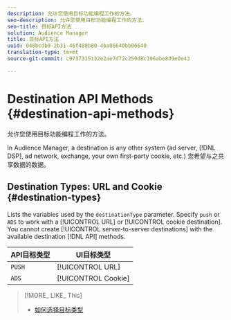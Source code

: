 ```yaml
---
description: 允许您使用目标功能编程工作的方法。
seo-description: 允许您使用目标功能编程工作的方法。
seo-title: 目标API方法
solution: Audience Manager
title: 目标API方法
uuid: 048bcdb9-2b31-46f480b80-4ba06640bb06640
translation-type: tm+mt
source-git-commit: c9737315132e2ae7d72c250d8c196abe8d9e0e43

---
```



# Destination API Methods {#destination-api-methods}

允许您使用目标功能编程工作的方法。

<!-- c_destinations_api.xml -->

In Audience Manager, a destination is any other system (ad server, [!DNL DSP], ad network, exchange, your own first-party cookie, etc.) 您希望与之共享数据的数据。

## Destination Types: URL and Cookie {#destination-types}

Lists the variables used by the `destinationType` parameter. Specify `push` or `ADS` to work with a [!UICONTROL URL] or [!UICONTROL cookie destination]. You cannot create [!UICONTROL server-to-server destinations] with the available destination [!DNL API] methods.

<!-- r_destination_types.xml -->

| API目标类型 | UI目标类型 |
|---|---|
| `PUSH` | [!UICONTROL URL] |
| `ADS` | [!UICONTROL Cookie] |

>[!MORE_ LIKE_ This]
>
>* [如何选择目标类型](../../../features/destinations/destinations.md)


